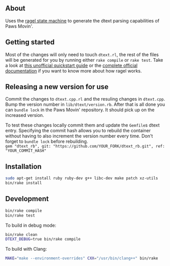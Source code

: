 ## About

Uses the [ragel state machine](https://github.com/adrian-thurston/ragel) to generate the dtext parsing capabilities of Paws Movin'.

## Getting started

Most of the changes will only need to touch `dtext.rl`, the rest of the files will be generated for you by running either `rake compile` or `rake test`. Take a look at [this unofficial quickstart guide](https://github.com/calio/ragel-cheat-sheet) or the [complete official documentation](http://www.colm.net/files/ragel/ragel-guide-6.10.pdf) if you want to know more about how ragel works.

## Releasing a new version for use

Commit the changes to `dtext.cpp.rl` and the resuling changes in `dtext.cpp`. Bump the version number in `lib/dtext/version.rb`. After that is all done you can `bundle lock` in the Paws Movin' repository. It should pick up on the increased version.

To test these changes locally commit them and update the `Gemfile`s dtext entry. Specifying the commit hash allows you to rebuild the container without having to also increment the version number every time. Don't forget to `bundle lock` before rebuilding.  
`gem "dtext_rb", git: "https://github.com/YOUR_FORK/dtext_rb.git", ref: "YOUR_COMMIT_HASH"`

## Installation

```bash
sudo apt-get install ruby ruby-dev g++ libc-dev make patch xz-utils 
bin/rake install
```

## Development

```bash
bin/rake compile
bin/rake test
```


To build in debug mode:

```bash
bin/rake clean
DTEXT_DEBUG=true bin/rake compile
```

To build with Clang:

```bash
MAKE="make --environment-overrides" CXX="/usr/bin/clang++" bin/rake
```
